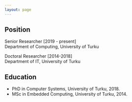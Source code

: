 ```yaml
---
layout: page
---    
```

## Position
Senior Researcher [2019 - present]  
Department of Computing, University of Turku

Doctoral Researcher [2014-2018]  
Department of IT, University of Turku

## Education

- PhD in Computer Systems, University of Turku, 2018. 
- MSc in Embedded Computing, University of Turku, 2014.
